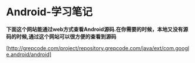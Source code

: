 # Android-学习笔记

**下面这个网站能通过web方式查看Android源码.在你需要的时候，本地又没有源码的时候,通过这个网站可以很方便的查看到源码**  


[http://grepcode.com/project/repository.grepcode.com/java/ext/com.google.android/android]

